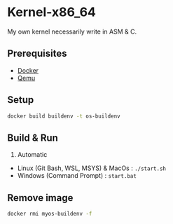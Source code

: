 # Kernel-x86_64

My own kernel necessarily write in ASM &amp; C.

## Prerequisites

- [Docker](https://docs.docker.com/desktop/install/windows-install/)
- [Qemu](https://www.qemu.org/download/)

## Setup

```bash
docker build buildenv -t os-buildenv
```

## Build & Run

1. Automatic

- Linux (Git Bash, WSL, MSYS) & MacOs : `./start.sh`
- Windows (Command Prompt) : `start.bat`

## Remove image

```bash
docker rmi myos-buildenv -f
```
